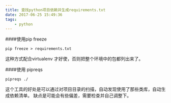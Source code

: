 ```yaml
---
title: 查找python项目依赖并生成requirements.txt
date: 2017-06-25 15:49:36
tags:
    - python
---
```

####使用pip freeze
```
pip freeze > requirements.txt
```
这种方式配合virtualenv 才好使，否则把整个环境中的包都列出来了。

####使用 pipreqs
```
pipreqs ./
```
这个工具的好处是可以通过对项目目录的扫描，自动发现使用了那些类库，自动生成依赖清单。
缺点是可能会有些偏差，需要检查并自己调整下。